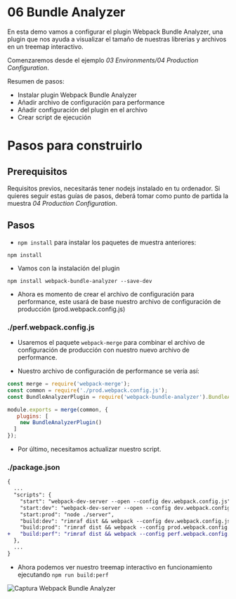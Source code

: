 # 06 Bundle Analyzer

En esta demo vamos a configurar el plugin Webpack Bundle Analyzer, una plugin que nos ayuda a visualizar el tamaño de nuestras librerias y archivos en un treemap interactivo.


Comenzaremos desde el ejemplo _03 Environments/04 Production Configuration_.

Resumen de pasos:
- Instalar plugin Webpack Bundle Analyzer
- Añadir archivo de configuración para performance
- Añadir configuración del plugin en el archivo 
- Crear script de ejecución

# Pasos para construirlo

## Prerequisitos

Requisitos previos, necesitarás tener nodejs instalado en tu ordenador. Si quieres seguir estas guías de pasos, deberá tomar como punto de partida la muestra _04 Production Configuration_.

## Pasos

- `npm install` para instalar los paquetes de muestra anteriores:

```
npm install
```

- Vamos con la instalación del plugin

```
npm install webpack-bundle-analyzer --save-dev
```

- Ahora es momento de crear el archivo de configuración para performance, este usará de base nuestro archivo de configuración de producción (prod.webpack.config.js)


### ./perf.webpack.config.js


- Usaremos el paquete `webpack-merge` para combinar el archivo de configuración de producción con nuestro nuevo archivo de performance.


- Nuestro archivo de configuración de performance se vería así:


```javascript
const merge = require('webpack-merge');
const common = require('./prod.webpack.config.js');
const BundleAnalyzerPlugin = require('webpack-bundle-analyzer').BundleAnalyzerPlugin;

module.exports = merge(common, {
   plugins: [
    new BundleAnalyzerPlugin()
  ]
});

```


- Por último, necesitamos actualizar nuestro script.

### ./package.json

```diff
{
  ...
  "scripts": {
    "start": "webpack-dev-server --open --config dev.webpack.config.js",
    "start:dev": "webpack-dev-server --open --config dev.webpack.config.js",
    "start:prod": "node ./server",
    "build:dev": "rimraf dist && webpack --config dev.webpack.config.js",
    "build:prod": "rimraf dist && webpack --config prod.webpack.config.js"
+   "build:perf": "rimraf dist && webpack --config perf.webpack.config.js" 
  },
  ...
}
```

- Ahora podemos ver nuestro treemap interactivo en funcionamiento ejecutando `npm run build:perf`

![Captura Webpack Bundle Analyzer](./readme-resource/bundleAnalyzer.png)
